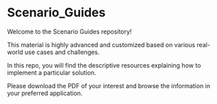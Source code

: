 # Scenario_Guides
Welcome to the Scenario Guides repository! 

This material is highly advanced and customized based on various real-world use cases and challenges.

In this repo, you will find the descriptive resources explaining how to implement a particular solution.

Please download the PDF of your interest and browse the information in your preferred application.



